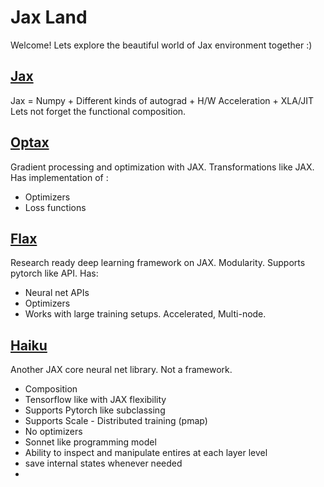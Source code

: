# Jax Land
Welcome! Lets explore the beautiful world of Jax environment together :)


## [Jax](https://github.com/google/jax)
Jax = Numpy + Different kinds of autograd  + H/W Acceleration + XLA/JIT
Lets not forget the functional composition.

## [Optax](https://github.com/deepmind/optax)
Gradient processing and optimization with JAX. Transformations like JAX. Has implementation of :
- Optimizers 
- Loss functions

## [Flax](https://github.com/google/jax#transformations)
Research ready deep learning framework on JAX. Modularity. Supports pytorch like API. Has:
- Neural net APIs
- Optimizers
- Works with large training setups. Accelerated, Multi-node.

## [Haiku](https://github.com/deepmind/dm-haiku)
Another JAX core neural net library. Not a framework.
- Composition
- Tensorflow like with JAX flexibility
- Supports Pytorch like subclassing
- Supports Scale - Distributed training (pmap)
- No optimizers
- Sonnet like programming model
- Ability to inspect and manipulate entires at each layer level
- save internal states whenever needed
- 





